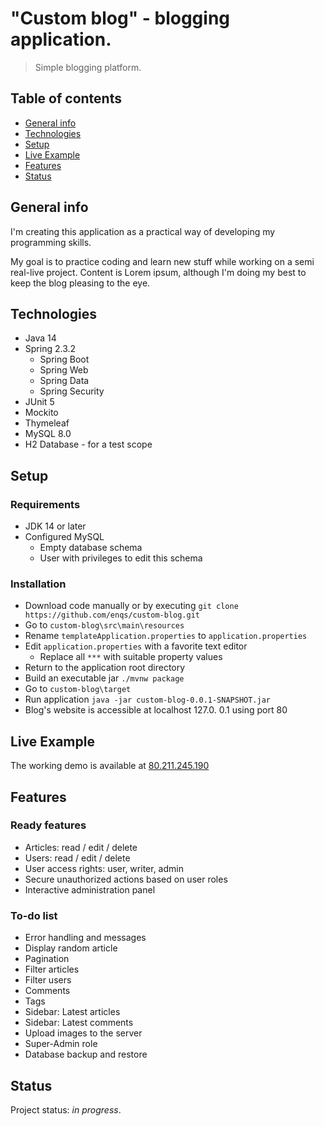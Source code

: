 # "Custom blog" - blogging application.

> Simple blogging platform.
    
## Table of contents
* [General info](#general-info)
* [Technologies](#technologies)
* [Setup](#setup)
* [Live Example](#live-example)
* [Features](#features)
* [Status](#status)

## General info
I'm creating this application as a practical way of developing my programming skills.

My goal is to practice coding and learn new stuff while working on a semi real-live project. Content is Lorem ipsum, although I'm doing my best to keep the blog pleasing to the eye.

## Technologies
* Java 14
* Spring 2.3.2
    * Spring Boot
    * Spring Web
    * Spring Data
    * Spring Security
* JUnit 5
* Mockito
* Thymeleaf
* MySQL 8.0
* H2 Database - for a test scope

## Setup

### Requirements
* JDK 14 or later
* Configured MySQL
    * Empty database schema
    * User with privileges to edit this schema

### Installation
* Download code manually or by executing `git clone https://github.com/enqs/custom-blog.git`
* Go to `custom-blog\src\main\resources`
* Rename `templateApplication.properties` to `application.properties`
* Edit `application.properties` with a favorite text editor
    * Replace all `***` with suitable property values
* Return to the application root directory
* Build an executable jar `./mvnw package`
* Go to `custom-blog\target`
* Run application `java -jar custom-blog-0.0.1-SNAPSHOT.jar`
* Blog's website is accessible at localhost 127.0. 0.1 using port 80
 

## Live Example
The working demo is available at [80.211.245.190](http://80.211.245.190)

## Features
### Ready features
* Articles: read / edit / delete 
* Users: read / edit / delete 
* User access rights: user, writer, admin
* Secure unauthorized actions based on user roles 
* Interactive administration panel

### To-do list
* Error handling and messages
* Display random article
* Pagination
* Filter articles
* Filter users
* Comments
* Tags
* Sidebar: Latest articles
* Sidebar: Latest comments
* Upload images to the server
* Super-Admin role
* Database backup and restore

## Status
Project status: _in progress_.


